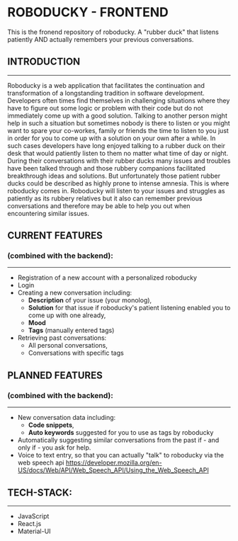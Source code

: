 # ROBODUCKY - FRONTEND
This is the fronend repository of roboducky.
A "rubber duck" that listens patiently AND actually remembers your previous conversations.
  
## INTRODUCTION
----

Roboducky is a web application that facilitates the continuation and transformation of a longstanding tradition in software development. Developers often times find themselves in challenging situations where they have to figure out some logic or problem with their code but do not immediately come up with a good solution. Talking to another person might help in such a situation but sometimes nobody is there to listen or you might want to spare your co-workes, family or friends the time to listen to you just in order for you to come up with a solution on your own after a while.
In such cases developers have long enjoyed talking to a rubber duck on their desk that would patiently listen to them no matter what time of day or night.
During their conversations with their rubber ducks many issues and troubles have been talked through and those rubbery companions facilitated breakthrough ideas and solutions.
But unfortunately those patient rubber ducks could be described as highly prone to intense amnesia.
This is where roboducky comes in.
Roboducky will listen to your issues and struggles as patiently as its rubbery relatives but it also can remember previous conversations and therefore may be able to help you out when encountering similar issues.
  
## CURRENT FEATURES 
### (combined with the backend):  
----
* Registration of a new account with a personalized roboducky
* Login
* Creating a new conversation including:
  * **Description** of your issue (your monolog),
  * **Solution** for that issue if roboducky's patient listening enabled you to come up with one already,
  * **Mood**
  * **Tags** (manually entered tags)
* Retrieving past conversations:
  * All personal conversations,
  * Conversations with specific tags
  
## PLANNED FEATURES
### (combined with the backend):
----
* New conversation data including:
  * **Code snippets**,
  * **Auto keywords** suggested for you to use as tags by roboducky
* Automatically suggesting similar conversations from the past if - and only if - you ask for help.
* Voice to text entry, so that you can actually "talk" to roboducky via the web speech api
https://developer.mozilla.org/en-US/docs/Web/API/Web_Speech_API/Using_the_Web_Speech_API
  
## TECH-STACK:
---- 
* JavaScript
* React.js
* Material-UI
